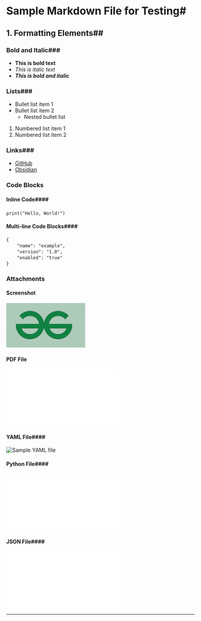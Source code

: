 # Sample Markdown File for Testing#

## 1. Formatting Elements##

### **Bold and Italic**###
- **This is bold text**
- *This is italic text*
- ***This is bold and italic***

### **Lists**###
- Bullet list item 1
- Bullet list item 2
	- Nested bullet list
  
1. Numbered list item 1
2. Numbered list item 2

### **Links**###
- [GitHub](https://github.com)
- [Obsidian](https://obsidian.md)

### **Code Blocks** ###
#### Inline Code####
`print("Hello, World!")`
#### Multi-line Code Blocks####
````
{
	"name": "example",
	"version": "1.0",
	"enabled": "true"
}
````

###  **Attachments** ###

#### **Screenshot** ####

![Sample Screenshot](Attachments/Test-MarkDown-20250130.png)


#### **PDF File** ####

![Sample PDF](Attachments/sample-pdf.pdf)



#### **YAML File**####

![Sample YAML file](Attachments/sample-yaml.yml)


#### **Python File**####

![Sample Python file](Attachments/sample-python.py)


#### **JSON File**####

![Sample Json file](Attachments/sample-json.json)



---
